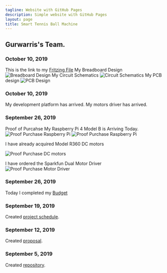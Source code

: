 ```yaml
---
tagline: Website with GitHub Pages
description: Simple website with GitHub Pages
layout: page
title: Smart Tennis Ball Machine
---
```


Gurwarris's Team.
-------------
### October 10, 2019
This is the link to my [Fritzing File](https://github.com/Warris-Sohi/SmartTennisBallMachine/blob/master/Electronics/DualMotorDriver.fzz)
My Breadboard Design
![Breadboard Design](https://raw.githubusercontent.com/Warris-Sohi/SmartTennisBallMachine/master/Electronics/DualMotorDriver_bb.jpg)
My Circuit Schematics
![Circuit Schematics](https://raw.githubusercontent.com/Warris-Sohi/SmartTennisBallMachine/master/Electronics/DualMotorDriver_schem.jpg)
My PCB design
![PCB Design](https://raw.githubusercontent.com/Warris-Sohi/SmartTennisBallMachine/master/Electronics/DualMotorDriver_pcb.jpg)




### October 10, 2019
My development platform has arrived.
My motors driver has arrived.

### September 26, 2019
Proof of Purcahse
My Raspberry Pi 4 Model B is Arriving Today.
![Proof Purchase Raspberry Pi](https://github.com/Warris-Sohi/SmartTennisBallMachine/raw/master/Documentation/Proof%20of%20Purchase%20-Raspberry%20Pi%20.JPG)
![Proof Purchase Raspberry Pi](https://github.com/Warris-Sohi/SmartTennisBallMachine/raw/master/Documentation/Proof%20of%20Purchase%20-Raspberry%20Pi%202.JPG)

I have already acquired Model R360 DC motors




![Proof Purchase DC motors](https://github.com/Warris-Sohi/SmartTennisBallMachine/raw/master/Documentation/Proof%20of%20Purchase%20-DC%20motors%20.JPG)


I have ordered the Sparkfun Dual Motor Driver
![Proof Purchase Motor Driver](https://github.com/Warris-Sohi/SmartTennisBallMachine/raw/master/Documentation/Proof%20of%20Purchase%20-Motor%20Driver%20.JPG)

### September 26, 2019
Today I completed my [Budget](https://github.com/Warris-Sohi/SmartTennisBallMachine/blob/master/Documentation/Project%20Budget.pdf) 

### September 19, 2019

Created [project schedule](https://github.com/Warris-Sohi/SmartTennisBallMachine/blob/master/Documentation/ScheduleCapstone%20Project.pdf).  
### September 12, 2019

Created [proposal](https://github.com/Warris-Sohi/SmartTennisBallMachine/blob/master/Documentation/ProposalContentGurwarrisSohiSmartTennisBallMachine.docx).

### September 5, 2019

Created [repository](https://github.com/Warris-Sohi/SmartTennisBallMachine).
